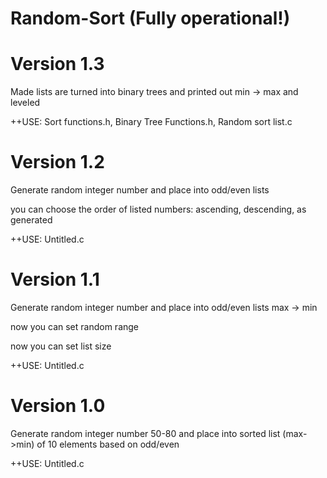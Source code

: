 # Random-Sort (Fully operational!)
# Version 1.3
Made lists are turned into binary trees and printed out min -> max and leveled

 ++USE: Sort functions.h, Binary Tree Functions.h, Random sort list.c
 
# Version 1.2
Generate random integer number and place into odd/even lists

  you can choose the order of listed numbers: ascending, descending, as generated
  
  ++USE: Untitled.c
  
# Version 1.1
Generate random integer number and place into odd/even lists max -> min

  now you can set random range
  
  now you can set list size
  
  ++USE: Untitled.c
  
# Version 1.0
Generate random integer number 50-80 and place into sorted list (max->min) of 10 elements based on odd/even

++USE: Untitled.c
